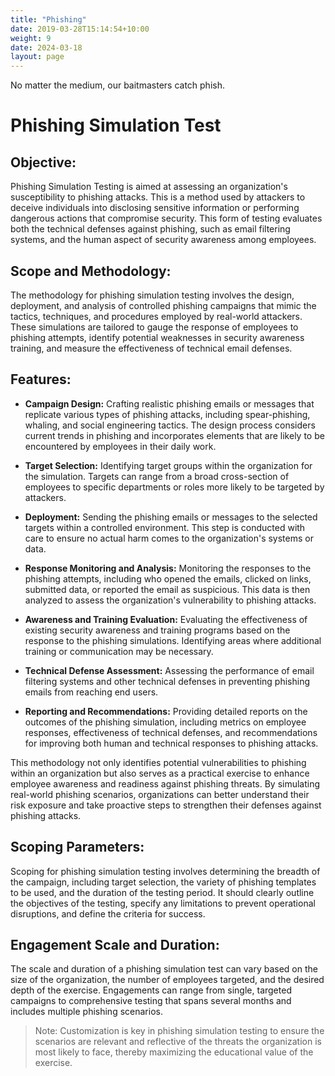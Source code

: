 ```yaml
---
title: "Phishing"
date: 2019-03-28T15:14:54+10:00
weight: 9
date: 2024-03-18 
layout: page
---
```


No matter the medium, our baitmasters catch phish. 
<!--more-->

# Phishing Simulation Test
## Objective:
Phishing Simulation Testing is aimed at assessing an organization's susceptibility to phishing attacks. This is a method used by attackers to deceive individuals into disclosing sensitive information or performing dangerous actions that compromise security. This form of testing evaluates both the technical defenses against phishing, such as email filtering systems, and the human aspect of security awareness among employees.

## Scope and Methodology:
The methodology for phishing simulation testing involves the design, deployment, and analysis of controlled phishing campaigns that mimic the tactics, techniques, and procedures employed by real-world attackers. These simulations are tailored to gauge the response of employees to phishing attempts, identify potential weaknesses in security awareness training, and measure the effectiveness of technical email defenses.

## Features:

- **Campaign Design:** Crafting realistic phishing emails or messages that replicate various types of phishing attacks, including spear-phishing, whaling, and social engineering tactics. The design process considers current trends in phishing and incorporates elements that are likely to be encountered by employees in their daily work.

- **Target Selection:** Identifying target groups within the organization for the simulation. Targets can range from a broad cross-section of employees to specific departments or roles more likely to be targeted by attackers.

- **Deployment:** Sending the phishing emails or messages to the selected targets within a controlled environment. This step is conducted with care to ensure no actual harm comes to the organization's systems or data.

- **Response Monitoring and Analysis:** Monitoring the responses to the phishing attempts, including who opened the emails, clicked on links, submitted data, or reported the email as suspicious. This data is then analyzed to assess the organization's vulnerability to phishing attacks.

- **Awareness and Training Evaluation:** Evaluating the effectiveness of existing security awareness and training programs based on the response to the phishing simulations. Identifying areas where additional training or communication may be necessary.

- **Technical Defense Assessment:** Assessing the performance of email filtering systems and other technical defenses in preventing phishing emails from reaching end users.

- **Reporting and Recommendations:** Providing detailed reports on the outcomes of the phishing simulation, including metrics on employee responses, effectiveness of technical defenses, and recommendations for improving both human and technical responses to phishing attacks.

This methodology not only identifies potential vulnerabilities to phishing within an organization but also serves as a practical exercise to enhance employee awareness and readiness against phishing threats. By simulating real-world phishing scenarios, organizations can better understand their risk exposure and take proactive steps to strengthen their defenses against phishing attacks.

## Scoping Parameters:
Scoping for phishing simulation testing involves determining the breadth of the campaign, including target selection, the variety of phishing templates to be used, and the duration of the testing period. It should clearly outline the objectives of the testing, specify any limitations to prevent operational disruptions, and define the criteria for success.

## Engagement Scale and Duration:
The scale and duration of a phishing simulation test can vary based on the size of the organization, the number of employees targeted, and the desired depth of the exercise. Engagements can range from single, targeted campaigns to comprehensive testing that spans several months and includes multiple phishing scenarios.

> Note: Customization is key in phishing simulation testing to ensure the scenarios are relevant and reflective of the threats the organization is most likely to face, thereby maximizing the educational value of the exercise.
